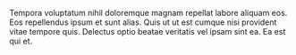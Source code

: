 Tempora voluptatum nihil doloremque magnam repellat labore aliquam eos. Eos repellendus ipsum et sunt alias. Quis ut ut est cumque nisi provident vitae tempore quis. Delectus optio beatae veritatis vel ipsam sint ea. Ea est qui et.